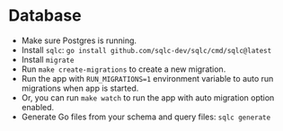 # Database

- Make sure Postgres is running.
- Install `sqlc`: `go install github.com/sqlc-dev/sqlc/cmd/sqlc@latest`
- Install `migrate`
- Run `make create-migrations` to create a new migration.
- Run the app with `RUN_MIGRATIONS=1` environment variable to auto run migrations when app is started.
- Or, you can run `make watch` to run the app with auto migration option enabled.
- Generate Go files from your schema and query files: `sqlc generate`
